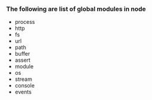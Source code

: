 ### The following are list of global modules in node ###
* process
* http
* fs
* url
* path
* buffer
* assert
* module
* os
* stream
* console
* events
